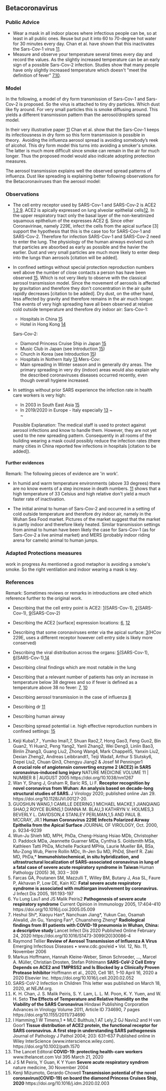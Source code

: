 ## Betacoronavirus

### Public Advice
- Wear a mask in all indoor places where infectious people can be, so at least in all public ones. Reuse but put it into 60 to 70-degree hot water for 30 minutes every day. Chan et al. have shown that this inactivates the Sars-Cov-1 virus [11](#10). 
- Measure and observe your temperature several times every day and record the values. As the slightly increased temperature can be an early sign of a possible Sars-Cov-2 infection. Studies show that many people have only slightly increased temperature which doesn't "meet the definition of fever" [7](#7),[10](#10).


### Model

In the following, a model of dry form transmission of Sars-Cov-1 and Sars-Cov-2 is proposed. So the virus is attached to tiny dry particles. Which dust like fly around. For very small particles this is smoke diffusing around. This yields a different transmission pattern than the aerosol/droplets spread model. 

In their very illustrative paper [11](#11) Chan et al. show that the Sars-Cov-1 keeps its infectiousness in dry form so this form transmission is possible in theory. 
Avoiding the influenza aerosol spread is avoiding somebody’s reek of alcohol. This dry form model this turns into avoiding a smoker's smoke. The latter is much more difficult since smoke can remain in the air for much longer. 
Thus the proposed model would also indicate adopting protection measures.

The aerosol transmission explains well the observed spread patterns of influenza. Dust like spreading is explaining better following observations for the Betacoronaviruses than the aerosol model:

### Observations

* The cell entry receptor used by SARS-Cov-1 and SARS-Cov-2 is ACE2 [1](#1),[2](#2),[9](#9). ACE2 is apically expressed on lung alveolar epithelial cells[12](#12). In the upper respiratory tract only the basal layer of the non-keratinized squamous epithelium of the expresses ACE2 [6](#6). Since other Coronavirinae, namely 229E, infect the cells from the apical surface [3] support the hypothesis that this is the case too for SARS-Cov-1 and SARS-Cov-2. Therefore for infection SARS-Cov-1 and SARS-Cov-2 need to enter the lung.  The physiology of the human airways evolved such that particles are absorbed as early as possible and the havier the earlier. Dust and very small particles are much more likely to enter deep into the lungs than aerosols \[citation will be added]. 

* In confined settings without special protection reproduction numbers well above the number of close contacts a person has have been observed [15](#15). Which is not very likely to observe with the classical aerosol transmission model. Since the movement of aerosols is affected by gravitation and therefore they don't concentration in the air quite rapidly decreases \[citation to be added]. Dry dust, on the other hand, less affected by gravity and therefore remains in the air much longer. The events of very high spreading have all been observed at relative cold outside temperature and therefore dry indoor air:
	Sars-Cov-1:
	- Hospitals in China [15](#15)
	- Hotel in Hong Kong [14](#14)
	
	Sars-Cov-2:
	- Diamond Princess Cruise Ship in Japan [15](#15)
	- Music Club in Japan (see Introduction [15](#15))
	- Church in Korea (see Introduction [15](#15))
	- Hospitals in Nothern Italy [13](#13)
	Mers-Cov:
	- Main spreading in Winter season and in generally dry areas.
The primary spreading in very dry (indoor) areas would also explain why the described coronaviruses diseases occurred recently, even though overall hygiene increased.  
* In settings without prior SARS experience the infection rate in health care workers is very high:
	* In 2003 in South East Asia [15](#15)
	* In 2019/2020 in Europe - Italy especially [13](#13) ~<br>~
	
	Possible Explanation: The medical staff is used to protect against aerosol infections and know to handle them. However, they are not yet used to the new spreading pattern. Consequently in all rooms of the building wearing a mask could possibly reduce the infection rates (there many cities in China reported few infections in hospitals \[citation to be added]).
#### Further evidences
Remark: The following pieces of evidence are 'in work'. 
* In humid and warm temperature environments (above 33 degrees) there are no know events of a step increase in death numbers. [11](#11) shows that a high temperature of 33 Celsius and high relative don't yield a much faster rate of inactivation.

* The initial animal to human of  Sars-Cov-2 and occurred in a setting of cold outside temperature and therefore dry indoor air, namely in the Wuhan Sea Food market. Pictures of the market suggest that the market is partly indoor and therefore likely heated. 
	Similar transmission settings from animal to human have been likely the case for 
	Sars-Cov-1 (as for Sars-Cov-2 a live animal market) and MERS (probably indoor riding arena for camels) animal to human jumps. 

### Adapted Protections measures
work in progress
As mentioned a good metaphor is avoiding a smoke's smoke. So the right ventilation and indoor wearing a mask is key. 

### References
Remark: Sometimes reviews or remarks in introductions are cited which reference further to the original work. 
* Describing that the cell entry point is ACE2:
[1](#1)(SARS-Cov-1), [2](#2)(SARS-Cov-1), [9](#9)(SARS-Cov-2)

* Describing the ACE2 \[surface\] expression locations:
[6](#6), [12](#12)

* Describing that some coronaviruses enter via the apical surface:
[3](#3)(HCov 229E, uses a different receptor however cell entry side is likely more conserved)

* Describing the viral distribution across the organs:
[5](#5)(SARS-Cov-1), [6](#6)(SARS-Cov-1),[14](#14)
* Describing clinal findings which are most notable in the lung

* Describing that a relevant number of patients has only an increase in temperature below 38 degrees and so if fever is defined as a temperature above 38 no fever:
[7](#7), [10](#10)

* Describing aerosol transmission in the case of influenza
[8](#8)

* Describing dr
[11](#11)

* Describing human airway

* Describing spread potential i.e. high effective reproduction numbers in confined settings:
[15](#15)



<ol>
    <li id=1>
  Keiji Kuba1,7 , Yumiko Imai1,7, Shuan Rao2,7, Hong Gao3, Feng Guo2, Bin Guan2, Yi Huan2, Peng Yang2,
    Yanli Zhang2, Wei Deng3, Linlin Bao3, Binlin Zhang3, Guang Liu2, Zhong Wang4, Mark Chappell5,
    Yanxin Liu2, Dexian Zheng2, Andreas Leibbrandt1, Teiji Wada1, Arthur S Slutsky6, Depei Liu2, Chuan Qin3,
    Chengyu Jiang2 & Josef M Penninger1<br>
        <strong>A crucial role of angiotensin converting enzyme 2 (ACE2)
    in SARS coronavirus–induced lung injury </strong>
    NATURE MEDICINE VOLUME 11 | NUMBER 8 | AUGUST 2005
    https://doi.org/10.1038/nm1267

 
        
</li>
<li id=2>Wan Y, Shang J, Graham R, Baric RS, Li F.
<strong>Receptor recognition by novel coronavirus from
Wuhan: An analysis based on decade-long
structural studies of SARS. 
        </strong>
J Virology 2020;
published online Jan 29. https://doi.org/10.1128/JVI.00127-20.
</li>
        
<li id=3>
            GUOSHUN WANG,1 CAMILLE DEERING,1 MICHAEL MACKE,1 JIANQIANG SHAO,2 ROYCE BURNS,1
DIANNA M. BLAU,3 KATHRYN V. HOLMES,3 BEVERLY L. DAVIDSON,4 STANLEY PERLMAN,1,5
AND PAUL B. MCCRAY, JR.1
            <strong>
                Human Coronavirus 229E Infects Polarized Airway Epithelia
from the Apical Surface
            </strong>
            JOURNAL OF VIROLOGY, Oct. 2000, p. 9234–9239
</li>
<li id=4>
    Wun-Ju Shieh MD, MPH, PhDa, Cheng-Hsiang Hsiao MDb, Christopher D. Paddock MDa,
Jeannette Guarner MDa, Cynthia S. Goldsmith MSa, Kathleen Tatti PhDa,
Michelle Packard MPHa, Laurie Mueller BA, BSa, Mu-Zong Wub, Pierre Rollin MDc,
Ih-Jen Su MD, PhDd, Sherif R. Zaki MD, PhDa,*
    <strong>
        Immunohistochemical, in situ hybridization,
and ultrastructural localization of SARS-associated
coronavirus in lung of a fatal case of severe acute
respiratory syndrome in Taiwan
    </strong>
    Human Pathology (2005) 36, 303 – 309

</li>
<li id=5>
        Farcas GA, Poutanen SM, Mazzulli T, Willey BM, Butany J,
Asa SL, Faure P, Akhavan P, Low DE, Kain KC: <strong>Fatal severe
acute respiratory syndrome is associated with multiorgan
    involvement by coronavirus.</strong> J Infect Dis 2005, 191:193-197
    </li>
<li id=6>
Yu Lung Lau1 and JS Malik Peiris2
    <strong>Pathogenesis of severe acute respiratory syndrome</strong>
    Current Opinion in Immunology 2005, 17:404–410
    https://doi.org/10.1016/j.coi.2005.05.009
    </li>
    
<li id=7>
        Heshui Shi*, Xiaoyu Han*, Nanchuan Jiang*, Yukun Cao, Osamah Alwalid, Jin Gu, Yanqing Fan†, Chuansheng Zheng†
        <strong>
            Radiological findings from 81 patients with COVID-19
pneumonia in Wuhan, China: a descriptive study
        </strong>
        Lancet Infect Dis 2020
Published Online
February 24, 2020
https://doi.org/10.1016/S1473-3099(20)30086-4
    </li>
<li id=8>
    Raymond Tellier <strong>
    Review of Aerosol Transmission of
    Influenza A Virus</strong>
Emerging Infectious Diseases • www.cdc.gov/eid • Vol. 12, No. 11, November 2006
    </li>
<li id=9>
    Markus Hoffmann, Hannah Kleine-Weber,
Simon Schroeder, ..., Marcel A. Müller,
Christian Drosten, Stefan Pöhlmann
<strong>SARS-CoV-2 Cell Entry Depends on ACE2 and
TMPRSS2 and Is Blocked by a Clinically Proven
Protease Inhibitor
    </strong>
    Hoffmann et al., 2020, Cell 181, 1–10
April 16, 2020 a 2020 Elsevier Inc.
https://doi.org/10.1016/j.cell.2020.02.052
    </li>
    
<li id=10>
    SARS-CoV-2 Infection in Children
This letter was published on March 18, 2020, at NEJM.org.
    </li>
<li id=11>
    K. H. Chan, J. S. Malik Peiris, S. Y. Lam, L. L. M. Poon, K. Y. Yuen, and W. H. Seto
<strong> The Effects of Temperature and Relative Humidity on the
Viability of the SARS Coronavirus
    </strong>
    Hindawi Publishing Corporation
Advances in Virology
Volume 2011, Article ID 734690, 7 pages
https://doi.org/10.1155/2011/734690
    </li>
    
<li id=12>
    I Hamming,1 W Timens,1 * MLC Bulthuis,1 AT Lely,2 GJ Navis2 and H van Goor1
<strong> Tissue distribution of ACE2 protein, the functional
receptor for SARS coronavirus. A first step in
understanding SARS pathogenesis
    </strong>
    Journal of Pathology
J Pathol 2004; 203: 631–637
Published online in Wiley InterScience (www.interscience.wiley.com). https://doi.org/10.1002/path.1570
    </li>
<li id=13>
    The Lancet Editoral<strong>
    COVID-19: protecting health-care workers</strong>
    www.thelancet.com Vol 395 March 21, 2020
 </li>
<li id=14>
    J S M Peiris, Y Guan, K Y Yuen
    <strong>
        Severe acute respiratory syndrom</strong>
    nature medicine, 30 November 2004
    </li>
    
<li id=15> 
    Kenji Mizumoto, Gerardo Chowell<strong> Transmission potential of the novel coronavirus(COVID-19) on board the diamond Princess Cruises Ship, 2020</strong>
   https://doi.org/10.1016/j.idm.2020.02.003


</ol>

